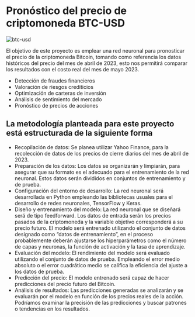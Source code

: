 # Pronóstico del precio de criptomoneda BTC-USD

![btc-usd](https://s2.coinmarketcap.com/static/img/coins/200x200/2083.png)

El objetivo de este proyecto es emplear una red neuronal para pronosticar el precio de la criptomoneda Bitcoin, tomando como referencia los datos históricos del precio del mes de abril de 2023, esto nos permitirá  comparar los resultados con el costo real del mes de mayo 2023.  

- Detección de fraudes financieros
- Valoración de riesgos crediticios
- Optimización de carteras de inversión
- Análisis de sentimiento del mercado
- Pronóstico de precios de acciones

## La metodología planteada para este proyecto está estructurada de la siguiente forma
- Recopilación de datos: Se planea utilizar Yahoo Finance, para la recolección de datos de los precios de cierre diarios del  mes de abril de 2023.
- Preparación de los datos: Los datos se organizarán y limpiarán, para asegurar que su formato es el adecuado para el entrenamiento de la red neuronal. Estos datos serán divididos en conjuntos de entrenamiento y de prueba.
- Configuración del entorno de desarrollo: La red neuronal será desarrollada en Python empleando las bibliotecas usuales para el desarrollo de redes neuronales,  TensorFlow y Keras.
- Diseño y entrenamiento del modelo: La red neuronal que se diseñará será de tipo feedforward. Los datos de entrada serán los precios pasados de la criptomoneda y la variable objetivo corresponderá a su precio futuro. El modelo será entrenado utilizando el conjunto de datos designado como “datos de entrenamiento”, en el proceso probablemente deberán ajustarse los hiperparámetros como el número de capas y neuronas, la función de activación y la tasa de aprendizaje.
- Evaluación del modelo: El rendimiento del modelo será evaluado utilizando el conjunto de datos de prueba. Empleando el error medio absoluto o el error cuadrático medio se califica la eficiencia del ajuste a los datos de prueba.
- Predicción del precio: El modelo entrenado será capaz de hacer predicciones del precio futuro del Bitcoin.
- Análisis de resultados: Las predicciones generadas se analizarán y se evaluarán por el modelo en función de los precios reales de la acción. Podríamos examinar la precisión de las predicciones y buscar patrones o tendencias en los resultados.
